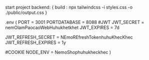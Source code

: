 start project backend: 
{
    build : npx tailwindcss -i styles.css -o ./public/output.css
}



.env ( PORT = 3001
PORTDATABASE = 8088
#JWT
JWT_SECRET = nemOlamPaocaoWebHuhukhetkhet
JWT_EXPIRES = 7d

JWT_REFRESH_SECRET = NEmoREfreshTokenhuhuKhecKhec
JWT_REFRESH_EXPIRES = 1y

#COOKIE
NODE_ENV = NemoShophuhukheckhec )